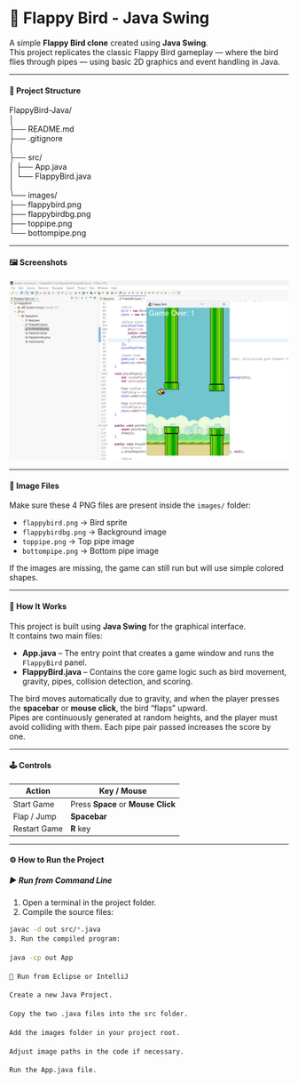# 🐤 Flappy Bird - Java Swing

A simple **Flappy Bird clone** created using **Java Swing**.  
This project replicates the classic Flappy Bird gameplay — where the bird flies through pipes — using basic 2D graphics and event handling in Java.

---

#### 📁 Project Structure

FlappyBird-Java/  
│  
├── README.md  
├── .gitignore  
│  
├── src/  
│   ├── App.java  
│   └── FlappyBird.java  
│  
└── images/  
    ├── flappybird.png  
    ├── flappybirdbg.png  
    ├── toppipe.png  
    └── bottompipe.png  

---

#### 🖼️ Screenshots

![Game Screenshot](Screenshot%202025-10-20%20114237.png)

---

#### 📸 Image Files

Make sure these 4 PNG files are present inside the `images/` folder:  
- `flappybird.png` → Bird sprite  
- `flappybirdbg.png` → Background image  
- `toppipe.png` → Top pipe image  
- `bottompipe.png` → Bottom pipe image  

If the images are missing, the game can still run but will use simple colored shapes.

---

#### 🧠 How It Works

This project is built using **Java Swing** for the graphical interface.  
It contains two main files:  
- **App.java** – The entry point that creates a game window and runs the `FlappyBird` panel.  
- **FlappyBird.java** – Contains the core game logic such as bird movement, gravity, pipes, collision detection, and scoring.

The bird moves automatically due to gravity, and when the player presses the **spacebar** or **mouse click**, the bird “flaps” upward.  
Pipes are continuously generated at random heights, and the player must avoid colliding with them. Each pipe pair passed increases the score by one.

---

#### 🕹️ Controls

| Action | Key / Mouse |
|--------|--------------|
| Start Game | Press **Space** or **Mouse Click** |
| Flap / Jump | **Spacebar** |
| Restart Game | **R** key |

---

#### ⚙️ How to Run the Project

##### ▶️ Run from Command Line

1. Open a terminal in the project folder.  
2. Compile the source files:  
```bash
javac -d out src/*.java
3. Run the compiled program:

java -cp out App

🧩 Run from Eclipse or IntelliJ

Create a new Java Project.

Copy the two .java files into the src folder.

Add the images folder in your project root.

Adjust image paths in the code if necessary.

Run the App.java file.
